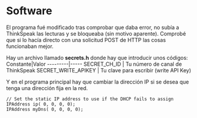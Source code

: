 # Software

El programa fué modificado tras comprobar que daba error, no subía a ThinkSpeak las lecturas y se bloqueaba (sin motivo aparente). 
Comprobé que si lo hacía directo con una solicitud POST de HTTP las cosas funcionaban mejor.

Hay un archivo llamado **secrets.h** donde hay que introducir unos códigos:
Constante|Valor
---------|-----
SECRET_CH_ID | Tu número de canal de ThinkSpeak
SECRET_WRITE_APIKEY | Tu clave para escribir (write API Key)
  

Y en el programa principal hay que cambiar la dirección IP si se desea que tenga una dirección fija en la red.
    
    // Set the static IP address to use if the DHCP fails to assign
    IPAddress ip( 0, 0, 0, 0);
    IPAddress myDns( 0, 0, 0, 0);
